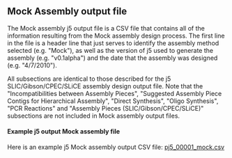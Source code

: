 ## Mock Assembly output file

The Mock assembly j5 output file is a CSV file that contains all of the information resulting from the Mock assembly design process. The first line in the file is a header line that just serves to identify the assembly method selected (e.g. "Mock"), as well as the version of j5 used to generate the assembly (e.g. "v0.1alpha") and the date that the assembly was designed (e.g. "4/7/2010").

All subsections are identical to those described for the j5 SLIC/Gibson/CPEC/SLiCE assembly design output file. Note that the "Incompatibilities between Assembly Pieces", "Suggested Assembly Piece Contigs for Hierarchical Assembly", "Direct Synthesis", "Oligo Synthesis", "PCR Reactions" and "Assembly Pieces (SLIC/Gibson/CPEC/SLiCE)" subsections are not included in Mock assembly output files. 

#### Example j5 output Mock assembly file

Here is an example j5 Mock assembly output CSV file: [pj5_00001_mock.csv](../../documents/pj5_00001_mock.csv)


     	   	      
			